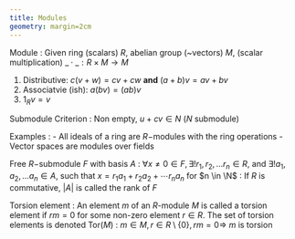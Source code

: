 ```yaml
---
title: Modules
geometry: margin=2cm
---
```


Module
:   Given ring (scalars) $R$, abelian group (\~vectors) $M$, (scalar
    multiplication) $\_\cdot\_ : R \times M \to M$

1.  Distributive: $c(v + w) = cv + cw$ **and** $(a + b)v = av + bv$
2.  Associatvie (ish): $a(b v) = (a b) v$
3.  $1_R v = v$

Submodule Criterion
:   Non empty, $u + cv \in N$ ($N$ submodule)

Examples
:   -   All ideals of a ring are $R-$modules with the ring operations
    -   Vector spaces are modules over fields

Free $R-$submodule $F$ with basis $A$
:   $\forall x \ne 0 \in F, \exists ! r_1, r_2, \ldots r_n \in R$, and
    $\exists ! a_1, a_2, \ldots a_n \in A$, such that
    $x = r_1 a_1 + r_2 a_2 + \cdots r_n a_n$ for $n \in \N$
:   If $R$ is commutative, $|A|$ is called the rank of $F$

Torsion element
: An element $m$ of an $R$-module $M$ is called a torsion element if $rm = 0$
  for some non-zero element $r \in R$. The set of torsion elements is denoted
  $\mathrm{Tor}(M)$
: $m \in M, r \in R \setminus \{0\}, r m = 0 \Longrightarrow$ $m$ is torsion 


